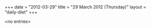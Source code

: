 +++
date = "2012-03-29"
title = "29 March 2012 (Thursday)"
layout = "daily-diet"
+++

<p>&lt;no entries&gt;</p>